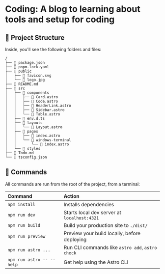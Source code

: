 # Coding: A blog to learning about tools and setup for coding

## 🚀 Project Structure

Inside, you'll see the following folders and files:

```text
/
├──  package.json
├──  pnpm-lock.yaml
├──  public
│   ├──  favicon.svg
│   └──  logo.jpg
├──  README.md
├──  src
│   ├──  components
│   │   ├──  Card.astro
│   │   ├──  Code.astro
│   │   ├──  HeaderLink.astro
│   │   ├──  Sidebar.astro
│   │   └──  Table.astro
│   ├──  env.d.ts
│   ├──  layouts
│   │   └──  Layout.astro
│   ├──  pages
│   │   ├──  index.astro
│   │   └──  windows-terminal
│   │       └──  index.astro
│   └──  styles
├──  Todo.md
└──  tsconfig.json
```
## 🧞 Commands

All commands are run from the root of the project, from a terminal:

| Command                   | Action                                           |
| :------------------------ | :----------------------------------------------- |
| `npm install`             | Installs dependencies                            |
| `npm run dev`             | Starts local dev server at `localhost:4321`      |
| `npm run build`           | Build your production site to `./dist/`          |
| `npm run preview`         | Preview your build locally, before deploying     |
| `npm run astro ...`       | Run CLI commands like `astro add`, `astro check` |
| `npm run astro -- --help` | Get help using the Astro CLI                     |
